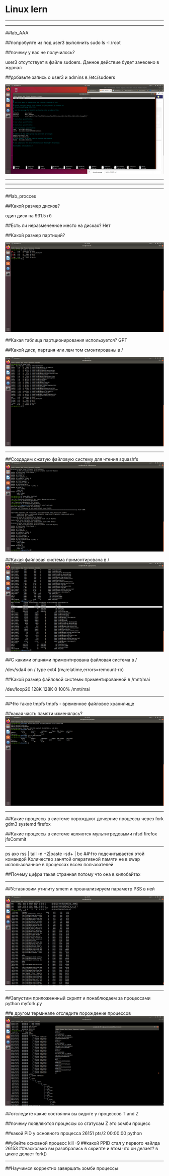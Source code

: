 # Linux lern
---------------------------------------------------------------------------
___________________________________________________________________________
##lab_AAA

##попробуйте из под user3 выполнить sudo ls -l /root

##почему у вас не получилось?

user3 отсутствует в файле sudoers. Данное действие будет занесено в журнал

##добавьте запись о user3 и admins в /etc/sudoers 

![screenshot](Add_user3_and_admins_to_sudoers.png)

__________________________________________________________________________
--------------------------------------------------------------------------
__________________________________________________________________________
##lab_procces

##Какой размер дисков?

один диск на 931.5 гб

##Есть ли неразмеченное место на дисках?
Нет
    
##Какой размер партиций?

![screenshot](Size_disk.png)

##Какая таблица партционирования используется?
GPT

##Какой диск, партция или лвм том смонтированы в /

![screenshot](disk.png)



-----------------------------------------------------

##Создадим сжатую файловую систему для чтения squashfs
![screenshot](mai.sqsh.png)

##Какая файловая система примонтирована в /
![screenshot](smontirovano.png)

##С какими опциями примонтирована файловая система в /

/dev/sda4 on / type ext4 (rw,relatime,errors=remount-ro)

##Какой размер файловой системы приментированной в /mnt/mai

/dev/loop20      128K         128K     0          100% /mnt/mai

--------------------------------------------------------------
##Что такое tmpfs
tmpfs - временное файловое хранилище

##какая часть памяти изменялась?
![screenshot](size_izm.png)

---------------------------------------------------------------

##Какие процессы в системе порождают дочерние процессы через fork
gdm3
systemd
firefox

##Какие процессы в системе являются мультитредовыми
nfsd
firefox
jfsCommit

------------------------------------------------------------------
ps axo rss | tail -n +2|paste -sd+ | bc
##Что подсчитывается этой командой
Количество занятой оперативной памяти не в swap использованное в процессах вссех пользоателей

##Почему цифра такая странная
потому что она в килобайтах

------------------------------------------------------------------

##Уставновим утилиту smem и проанализируем параметр PSS в ней

![screenshot](smem.png)

-------------------------------------------------------------------
##Запустим приложеннный скрипт и понаблюдаем за процессами
python myfork.py

##в другом терминале  отследите порождение процессов
![screenshot](proc.png)

##отследите какие состояния вы видите у процессов
T and Z

##почему появляются процессы со статусам Z
это зомби процесс

##какой PID у основного процесса
26151 pts/2    00:00:00 python

##убейте основной процесс kill -9 <pid>
##какой PPID стал у первого чайлда
26153
##насколько вы разобрались в скрипте и втом что он делает?
в цикле делает fork()
    
------------------------------------------------------------------
##Научимся корректно завершать зомби процессы

 
